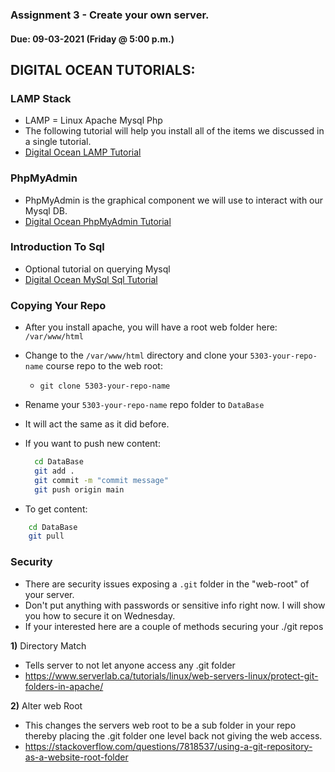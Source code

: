### Assignment 3 - Create your own server.
#### Due: 09-03-2021 (Friday @ 5:00 p.m.)


## DIGITAL OCEAN TUTORIALS:

### LAMP Stack

- LAMP = Linux Apache Mysql Php
- The following tutorial will help you install all of the items we discussed in a single tutorial.
- [Digital Ocean LAMP Tutorial](https://www.digitalocean.com/community/tutorials/how-to-install-linux-apache-mysql-php-lamp-stack-on-ubuntu-20-04)

### PhpMyAdmin 

- PhpMyAdmin is the graphical component we will use to interact with our Mysql DB.
- [Digital Ocean PhpMyAdmin Tutorial](https://www.digitalocean.com/community/tutorials/how-to-install-and-secure-phpmyadmin-on-ubuntu-20-04)

### Introduction To Sql

- Optional tutorial on querying Mysql
- [Digital Ocean MySql Sql Tutorial](https://www.digitalocean.com/community/tutorials/introduction-to-queries-mysql)



### Copying Your Repo 

- After you install apache, you will have a root web folder here: `/var/www/html`
- Change to the `/var/www/html` directory and clone your `5303-your-repo-name` course repo to the web root:
  - `git clone 5303-your-repo-name`
- Rename your `5303-your-repo-name` repo folder to `DataBase`
- It will act the same as it did before.
- If you want to push new content:
  
  ```bash
    cd DataBase
    git add .
    git commit -m "commit message"
    git push origin main
  ```

- To get content:

```bash
    cd DataBase
    git pull
```

### Security

- There are security issues exposing a `.git` folder in the "web-root" of your server.
- Don't put anything with passwords or sensitive info right now. I will show you how to secure it on Wednesday.
- If your interested here are a couple of methods securing your ./git repos

**1)**  Directory Match
 
- Tells server to not let anyone access any .git folder
- https://www.serverlab.ca/tutorials/linux/web-servers-linux/protect-git-folders-in-apache/

**2)**  Alter web Root

- This changes the servers web root to be a sub folder in your repo thereby placing the .git folder one level back not giving the web access.
- https://stackoverflow.com/questions/7818537/using-a-git-repository-as-a-website-root-folder




